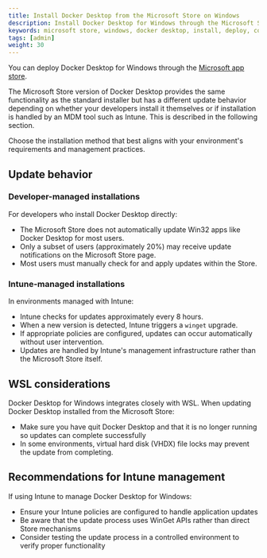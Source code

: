 ```yaml
---
title: Install Docker Desktop from the Microsoft Store on Windows
description: Install Docker Desktop for Windows through the Microsoft Store. Understand its update behavior and limitations. 
keywords: microsoft store, windows, docker desktop, install, deploy, configure, admin, mdm, intune, winget
tags: [admin]
weight: 30
---
```


You can deploy Docker Desktop for Windows through the [Microsoft app store](https://apps.microsoft.com/detail/xp8cbj40xlbwkx?hl=en-GB&gl=GB).

The Microsoft Store version of Docker Desktop provides the same functionality as the standard installer but has a different update behavior depending on whether your developers install it themselves or if installation is handled by an MDM tool such as Intune. This is described in the following section. 

Choose the installation method that best aligns with your environment's requirements and management practices.

## Update behavior

### Developer-managed installations

For developers who install Docker Desktop directly:

- The Microsoft Store does not automatically update Win32 apps like Docker Desktop for most users.
- Only a subset of users (approximately 20%) may receive update notifications on the Microsoft Store page.
- Most users must manually check for and apply updates within the Store.

### Intune-managed installations

In environments managed with Intune:
- Intune checks for updates approximately every 8 hours.
- When a new version is detected, Intune triggers a `winget` upgrade.  
- If appropriate policies are configured, updates can occur automatically without user intervention. 
- Updates are handled by Intune's management infrastructure rather than the Microsoft Store itself.

## WSL considerations

Docker Desktop for Windows integrates closely with WSL. When updating Docker Desktop installed from the Microsoft Store:
- Make sure you have quit Docker Desktop and that it is no longer running so updates can complete successfully
- In some environments, virtual hard disk (VHDX) file locks may prevent the update from completing.

## Recommendations for Intune management

If using Intune to manage Docker Desktop for Windows:
- Ensure your Intune policies are configured to handle application updates
- Be aware that the update process uses WinGet APIs rather than direct Store mechanisms
- Consider testing the update process in a controlled environment to verify proper functionality
